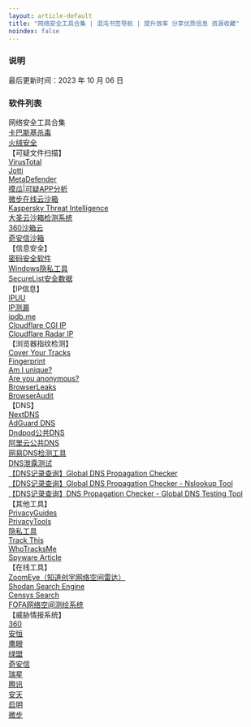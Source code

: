 ```yaml
---
layout: article-default
title: "网络安全工具合集 | 混沌书签导航 | 提升效率 分享优质信息 资源收藏"
noindex: false
---
```


<article>
    <h3>说明</h3>
        最后更新时间：2023 年 10 月 06 日
    <h3>软件列表</h3>
    网络安全工具合集
    <br><a target="_blank" rel="noopener nofollow" href="https://www.kaspersky.com.cn/free-antivirus">卡巴斯基杀毒</a>
    <br><a target="_blank" rel="noopener nofollow" href="https://www.huorong.cn/">火绒安全</a>
    <br>【可疑文件扫描】
    <br><a target="_blank" rel="noopener nofollow" href="https://www.virustotal.com/gui/home/upload">VirusTotal</a>
    <br><a target="_blank" rel="noopener nofollow" href="https://virusscan.jotti.org/zh-CN/scan-file">Jotti</a>
    <br><a target="_blank" rel="noopener nofollow" href="https://metadefender.opswat.com/">MetaDefender</a>
    <br><a target="_blank" rel="noopener nofollow" href="https://mogua.co/">摸瓜|可疑APP分析</a>
    <br><a target="_blank" rel="noopener nofollow" href="https://s.threatbook.cn/">微步在线云沙箱</a>
    <br><a target="_blank" rel="noopener nofollow" href="https://opentip.kaspersky.com/">Kaspersky Threat Intelligence</a>
    <br><a target="_blank" rel="noopener nofollow" href="https://sandbox.freebuf.com/detect">大圣云沙箱检测系统</a>
    <br><a target="_blank" rel="noopener nofollow" href="https://ata.360.net/detection">360沙箱云</a>
    <br><a target="_blank" rel="noopener nofollow" href="https://sandbox.ti.qianxin.com/sandbox/page">奇安信沙箱</a>
    <br>【信息安全】
    <br><a target="_blank" rel="noopener nofollow" href="https://www.privacytools.io/secure-password-manager/">密码安全软件</a>
    <br><a target="_blank" rel="noopener nofollow" href="https://www.privacytools.io/windows/">Windows隐私工具</a>
    <br><a target="_blank" rel="noopener nofollow" href="https://statistics.securelist.com/">SecureList安全数据</a>
    <br>【IP信息】
    <br><a target="_blank" rel="noopener nofollow" href="https://ipuu.net/">IPUU</a>
    <br><a target="_blank" rel="noopener nofollow" href="https://ipcelou.com/">IP测漏</a>
    <br><a target="_blank" rel="noopener nofollow" href="https://ipdb.me/">ipdb.me</a>
    <br><a target="_blank" rel="noopener nofollow" href="https://www.cloudflare.com/cdn-cgi/trace">Cloudflare CGI IP</a>
    <br><a target="_blank" rel="noopener nofollow" href="https://radar.cloudflare.com/ip">Cloudflare Radar IP</a>
    <br>【浏览器指纹检测】
    <br><a target="_blank" rel="noopener nofollow" href="https://coveryourtracks.eff.org/">Cover Your Tracks</a>
    <br><a target="_blank" rel="noopener nofollow" href="https://fingerprint.com/demo/">Fingerprint</a>
    <br><a target="_blank" rel="noopener nofollow" href="https://amiunique.org/">Am I unique?</a>
    <br><a target="_blank" rel="noopener nofollow" href="https://www.nothingprivate.ml/">Are you anonymous?</a>
    <br><a target="_blank" rel="noopener nofollow" href="https://browserleaks.com/">BrowserLeaks</a>
    <br><a target="_blank" rel="noopener nofollow" href="https://browseraudit.com">BrowserAudit</a>
    <br>【DNS】
    <br><a target="_blank" rel="noopener nofollow" href="https://nextdns.io/?from=qyq6n8p5">NextDNS</a>
    <br><a target="_blank" rel="noopener nofollow" href="https://adguard-dns.io/">AdGuard DNS</a>
    <br><a target="_blank" rel="noopener nofollow" href="https://console.dnspod.cn/publicdns/config">Dndpod公共DNS</a>
    <br><a target="_blank" rel="noopener nofollow" href="https://dns.console.aliyun.com/#/pdns/dashboard">阿里云公共DNS</a>
    <br><a target="_blank" rel="noopener nofollow" href="http://nstool.netease.com/info.html">网易DNS检测工具</a>
    <br><a target="_blank" rel="noopener nofollow" href="https://whoer.net/zh/dns-leak-test">DNS泄露测试</a>
    <br><a target="_blank" rel="noopener nofollow" href="https://www.gdnspc.com/">【DNS记录查询】Global DNS Propagation Checker</a>
    <br><a target="_blank" rel="noopener nofollow" href="https://www.nslookuptool.com">【DNS记录查询】Global DNS Propagation Checker - Nslookup Tool</a>
    <br><a target="_blank" rel="noopener nofollow" href="https://www.whatsmydns.net">【DNS记录查询】DNS Propagation Checker - Global DNS Testing Tool</a>
    <br>【其他工具】
    <br><a target="_blank" rel="noopener nofollow" href="https://www.privacyguides.org/tools/">PrivacyGuides</a>
    <br><a target="_blank" rel="noopener nofollow" href="https://www.privacytools.io/">PrivacyTools</a>
    <br><a target="_blank" rel="noopener nofollow" href="https://cybermagicsec.github.io/privacytools-zh/">隐私工具</a>
    <br><a target="_blank" rel="noopener nofollow" href="https://trackthis.link/">Track This</a>
    <br><a target="_blank" rel="noopener nofollow" href="https://whotracks.me/">WhoTracksMe</a>
    <br><a target="_blank" rel="noopener nofollow" href="https://spyware.neocities.org/articles/librewolf.html">Spyware Article</a>
    <br>【在线工具】
    <br><a target="_blank" rel="noopener nofollow" href="https://www.zoomeye.org/">ZoomEye（知道创宇网络空间雷达）</a>
    <br><a target="_blank" rel="noopener nofollow" href="https://www.shodan.io/">Shodan Search Engine</a>
    <br><a target="_blank" rel="noopener nofollow" href="https://search.censys.io/">Censys Search</a>
    <br><a target="_blank" rel="noopener nofollow" href="https://fofa.info/">FOFA网络空间测绘系统</a>
    <br>【威胁情报系统】
    <br><a target="_blank" rel="noopener nofollow" href="https://ti.360.net/#/homepage">360</a>
    <br><a target="_blank" rel="noopener nofollow" href="https://ti.dbappsecurity.com.cn/">安恒</a>
    <br><a target="_blank" rel="noopener nofollow" href="https://ti.duba.net/">鹰眼</a>
    <br><a target="_blank" rel="noopener nofollow" href="https://ti.nsfocus.com/">绿盟</a>
    <br><a target="_blank" rel="noopener nofollow" href="https://ti.qianxin.com/">奇安信</a>
    <br><a target="_blank" rel="noopener nofollow" href="https://ti.rising.com.cn/home">瑞星</a>
    <br><a target="_blank" rel="noopener nofollow" href="https://tix.qq.com/">腾讯</a>
    <br><a target="_blank" rel="noopener nofollow" href="https://www.antiycloud.com/#/antiy/index">安天</a>
    <br><a target="_blank" rel="noopener nofollow" href="https://www.venuseye.com.cn/">启明</a>
    <br><a target="_blank" rel="noopener nofollow" href="https://x.threatbook.com/">微步</a>
</article>
